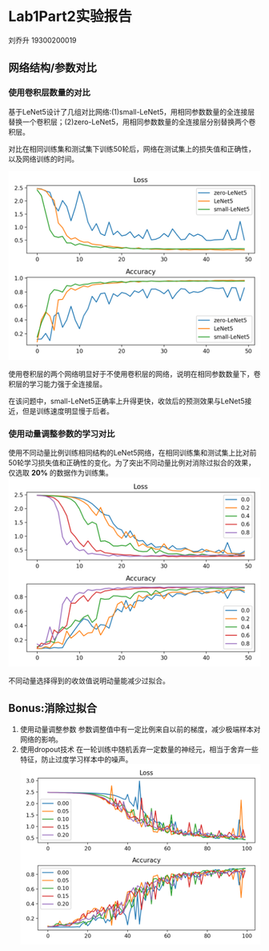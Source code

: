 # Lab1Part2实验报告
刘乔升 19300200019

## 网络结构/参数对比

### 使用卷积层数量的对比
基于LeNet5设计了几组对比网络:(1)small-LeNet5，用相同参数数量的全连接层替换一个卷积层；(2)zero-LeNet5，用相同参数数量的全连接层分别替换两个卷积层。

对比在相同训练集和测试集下训练50轮后，网络在测试集上的损失值和正确性，以及网络训练的时间。

![](Figure_1.png)

使用卷积层的两个网络明显好于不使用卷积层的网络，说明在相同参数数量下，卷积层的学习能力强于全连接层。

在该问题中，small-LeNet5正确率上升得更快，收敛后的预测效果与LeNet5接近，但是训练速度明显慢于后者。

### 使用动量调整参数的学习对比
使用不同动量比例训练相同结构的LeNet5网络，在相同训练集和测试集上比对前50轮学习损失值和正确性的变化。为了突出不同动量比例对消除过拟合的效果，仅选取 **20%** 的数据作为训练集。
![](Figure_2.png)

不同动量选择得到的收敛值说明动量能减少过拟合。

## Bonus:消除过拟合
1. 使用动量调整参数
   参数调整值中有一定比例来自以前的梯度，减少极端样本对网络的影响。
2. 使用dropout技术
   在一轮训练中随机丢弃一定数量的神经元，相当于舍弃一些特征，防止过度学习样本中的噪声。
   ![](Figure_3.png)
